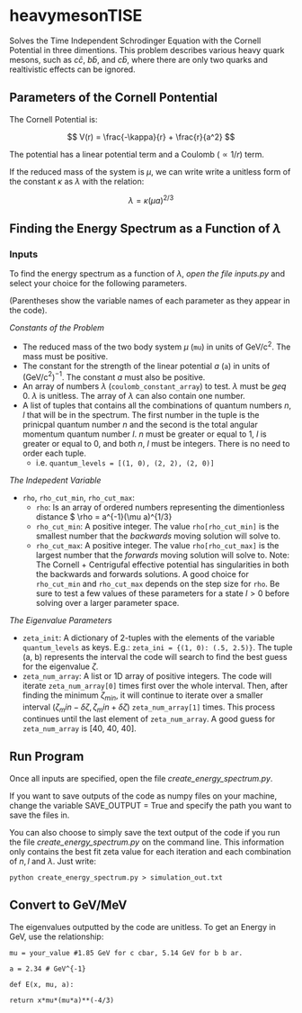 # heavymesonTISE
Solves the Time Independent Schrodinger Equation with the Cornell Potential in three dimentions. This problem describes various heavy quark mesons, such as $c \bar{c}$, $b \bar{b}$, and $c \bar{b}$, where there are only two quarks and realtivistic effects can be ignored.  

## Parameters of the Cornell Pontential

The Cornell Potential is: 

$$ V(r) = \frac{-\kappa}{r} + \frac{r}{a^2} $$

The potential has a linear potential term and a Coulomb ($\propto 1/r$) term.

If the reduced mass of the system is $\mu$, we can write write a unitless form of the constant $\kappa$ as $\lambda$ with the relation:

$$ \lambda = \kappa (\mu a)^{2/3}$$

## Finding the Energy Spectrum as a Function of $\lambda$

### Inputs

To find the energy spectrum as a function of $\lambda$, *open the file inputs.py* and select your choice for the following parameters.

(Parentheses show the variable names of each parameter as they appear in the code).

_Constants of the Problem_

- The reduced mass of the two body system $\mu$ (`mu`) in units of GeV/c$^{2}$. The mass must be positive. 
- The constant for the strength of the linear potential $a$ (`a`) in units of (GeV/c$^{2}$)$^{-1}$. The constant $a$ must also be positive. 
- An array of numbers $\lambda$ (`coulomb_constant_array`) to test. $\lambda$ must be $geq$ 0.  $\lambda$ is unitless. The array of $\lambda$ can also contain one number. 
- A list of tuples that contains all the combinations of quantum numbers $n$, $l$ that will be in the spectrum. The first number in the tuple is the prinicpal quantum number $n$ and the second is the total angular momentum quantum number $l$. $n$ must be greater or equal to 1, $l$ is greater or equal to 0, and both $n$, $l$ must be integers. There is no need to order each tuple. 
  - i.e. `quantum_levels = [(1, 0), (2, 2), (2, 0)]`

_The Indepedent Variable_
- `rho`, `rho_cut_min`, `rho_cut_max`: 
  - `rho`: Is an array of ordered numbers representing the dimentionless distance $ \rho = a^{-1}(\mu a)^{1/3}
  - `rho_cut_min`: A positive integer. The value `rho[rho_cut_min]` is the smallest number that the *backwards* moving solution will solve to. 
  - `rho_cut_max`: A positive integer. The value `rho[rho_cut_max]` is the largest number that the *forwards* moving solution will solve to. 
Note: The Cornell + Centrigufal effective potential has singularities in both the backwards and forwards solutions. A good choice for `rho_cut_min` and `rho_cut_max` depends on the step size for `rho`. Be sure to test a few values of these parameters for a state $l > 0$ before solving over a larger parameter space. 

_The Eigenvalue Parameters_

- `zeta_init`: A dictionary of 2-tuples with the elements of the variable `quantum_levels` as keys. E.g.: `zeta_ini = {(1, 0): (.5, 2.5)}`. The tuple (a, b) represents the interval the code will search to find the best guess for the eigenvalue $\zeta$.
- `zeta_num_array`: A list or 1D array of positive integers. The code will iterate `zeta_num_array[0]` times first over the whole interval. Then, after finding the minimum $\zeta_{min}$, it will continue to iterate over a smaller interval ($\zeta_min - \delta \zeta, \zeta_min + \delta \zeta$) `zeta_num_array[1]` times. This process continues until the last element of `zeta_num_array`. A good guess for `zeta_num_array` is [40, 40, 40]. 

## Run Program

Once all inputs are specified, open the file _create_energy_spectrum.py_.

If you want to save outputs of the code as numpy files on your machine, change the variable SAVE_OUTPUT = True and specify the path you want to save the files in.

You can also choose to simply save the text output of the code if you run the file _create_energy_spectrum.py_ on the command line. This information only contains the best fit zeta value for each iteration and each combination of $n, l$ and $\lambda$. Just write:

`python create_energy_spectrum.py > simulation_out.txt`

## Convert to GeV/MeV

The eigenvalues outputted by the code are unitless. To get an Energy in GeV, use the relationship:

`
mu = your_value #1.85 GeV for c cbar, 5.14 GeV for b b ar. 
`

`
a = 2.34 # GeV^{-1}
`

`
def E(x, mu, a):
`

`
    return x*mu*(mu*a)**(-4/3)
`
